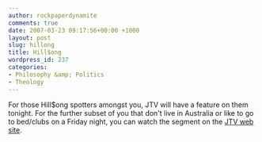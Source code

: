 ```yaml
---
author: rockpaperdynamite
comments: true
date: 2007-03-23 09:17:56+00:00 +1000
layout: post
slug: hillong
title: Hill$ong
wordpress_id: 237
categories:
- Philosophy &amp; Politics
- Theology
---
```


For those Hill$ong spotters amongst you, JTV will have a feature on them tonight. For the further subset of you that don't live in Australia or like to go to bed/clubs on a Friday night, you can watch the segment on the [JTV web site](http://abc.net.au/jtv/video/default.htm?clip=hillsong).
